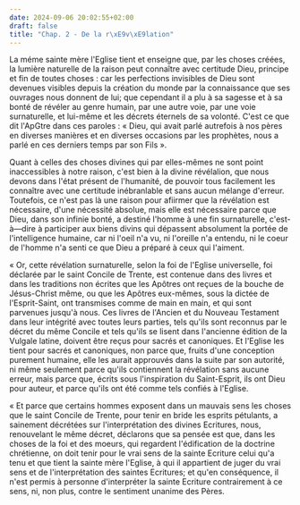```yaml
---
date: 2024-09-06 20:02:55+02:00
draft: false
title: "Chap. 2 - De la r\xE9v\xE9lation"
---
```





La méme sainte mère l'Eglise tient et enseigne que, par les choses créées, la lumière naturelle de la raison peut connaître avec certitude Dieu, principe et fin de toutes choses : car les perfections invisibles de Dieu sont devenues visibles depuis la création du monde par la connaissance que ses ouvrages nous donnent de lui; que cependant il a plu à sa sagesse et à sa bonté de révéler au genre humain, par une autre voie, par une voie surnaturelle, et lui-même et les décrets éternels de sa volonté. C'est ce que dit l'ApGtre dans ces paroles : « Dieu, qui avait parlé autrefois à nos pères en diverses manières et en diverses occasions par les prophètes, nous a parlé en ces derniers temps par son Fils ».

Quant à celles des choses divines qui par elles-mêmes ne sont point inaccessibles à notre raison, c'est bien à la divine révélalion, que nous devons dans l'état présent de l'humanité, de pouvoir tous facilement les connaître avec une certitude inébranlable et sans aucun mélange d'erreur. Toutefois, ce n'est pas là une raison pour afiirmer que la révélation est nécessaire, d'une nécessité absolue, mais elle est nécessaire parce que Dieu, dans son infinie bonté, a destiné l'homme à une fin surnaturelle, c'est-à—dire à participer aux biens divins qui dépassent absolument la portée de l'intelligence humaine, car ni l'oeil n'a vu, ni l'oreille n'a entendu, ni le coeur de l'homme n'a senti ce que Dieu a préparé à ceux qui l'aiment.

« Or, cette révélation surnaturelle, selon la foi de l'Eglise universelle, foi déclarée par le saint Concile de Trente, est contenue dans des livres et dans les traditions non écrites que les Apôtres ont reçues de la bouche de Jésus-Christ même, ou que les Apôtres eux-mêmes, sous la dictée de l'Esprit-Saint, ont transmises comme de main en main, et qui sont parvenues jusqu'à nous. Ces livres de l'Ancien et du Nouveau Testament dans leur intégrité avec toutes leurs parties, tels qu'ils sont reconnus par le décret du même Concile et tels qu'ils se lisent dans l'ancienne édition de la Vulgale latine, doivent être reçus pour sacrés et canoniques. Et l'Eglise les tient pour sacrés et canoniques, non parce que, fruits d'une conception purement humaine, elle les aurait approuvés dans la suite par son autorité, ni même seulement parce qu'ils contiennent la révélation sans aucune erreur, mais parce que, écrits sous l'inspiration du Saint-Esprit, ils ont Dieu pour auteur, et parce qu'ils ont été comme tels confiés à l'Eglise.

« Et parce que certains hommes exposent dans un mauvais sens les choses que le saint Concile de Trente, pour tenir en bride les esprits pétulants, a sainement décrétées sur l'interprétation des divines Ecritures, nous, renouvelant le même décret, déclarons que sa pensée est que, dans les choses de la foi et des moeurs, qui regardent l'édification de la doctrine chrétienne, on doit tenir pour le vrai sens de la sainte Ecriture celui qu'a tenu et que tient la sainte mère l'Eglise, à qui il appartient de juger du vrai sens et de l'interprétation des saintes Ecritures; et qu'en conséquence, il n'est permis à personne d'interpréter la sainte Ecriture contrairement à ce sens, ni, non plus, contre le sentiment unanime des Pères.
